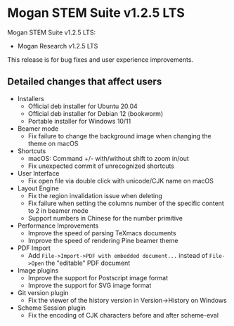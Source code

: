 # Mogan STEM Suite v1.2.5 LTS
Mogan STEM Suite v1.2.5 LTS:
+ Mogan Research v1.2.5 LTS

This release is for bug fixes and user experience improvements.

## Detailed changes that affect users
+ Installers
  + Official deb installer for Ubuntu 20.04
  + Official deb installer for Debian 12 (bookworm)
  + Portable installer for Windows 10/11
+ Beamer mode
  + Fix failure to change the background image when changing the theme on macOS
+ Shortcuts
  + macOS: Command +/- with/without shift to zoom in/out
  + Fix unexpected commit of unrecognized shortcuts
+ User Interface
  + Fix open file via double click with unicode/CJK name on macOS
+ Layout Engine
  + Fix the region invalidation issue when deleting
  + Fix failure when setting the columns number of the specific content to 2 in beamer mode
  + Support numbers in Chinese for the number primitive
+ Performance Improvements
  + Improve the speed of parsing TeXmacs documents
  + Improve the speed of rendering Pine beamer theme
+ PDF Import
  + Add `File->Import->PDF with embedded document...` instead of `File->Open` the "editable" PDF document
+ Image plugins
  + Improve the support for Postscript image format
  + Improve the support for SVG image format
+ Git version plugin
  + Fix the viewer of the history version in Version->History on Windows
+ Scheme Session plugin
  + Fix the encoding of CJK characters before and after scheme-eval
